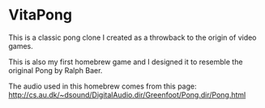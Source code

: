 VitaPong
==================

This is a classic pong clone I created as a throwback to the
origin of video games.

This is also my first homebrew game and
I designed it to resemble the original Pong by Ralph Baer.

The audio used in this homebrew comes from this page: http://cs.au.dk/~dsound/DigitalAudio.dir/Greenfoot/Pong.dir/Pong.html
